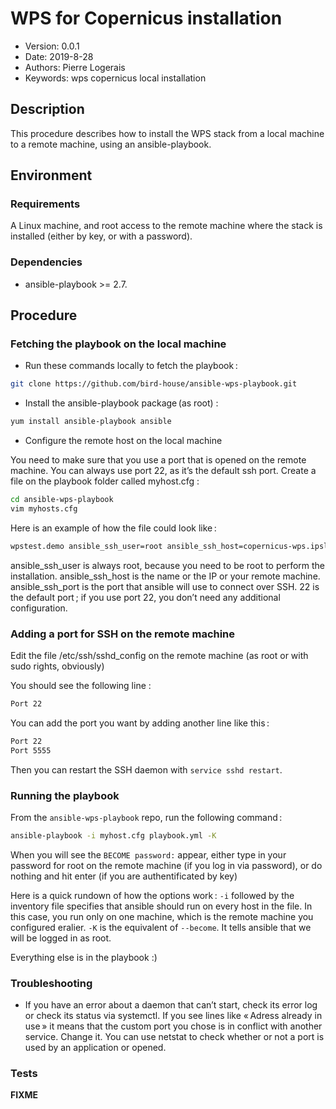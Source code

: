 WPS for Copernicus installation
=========================

* Version: 0.0.1
* Date: 2019-8-28
* Authors: Pierre Logerais
* Keywords: wps copernicus local installation

## Description

This procedure describes how to install the WPS stack from a local machine to a remote machine, using an ansible-playbook.

## Environment

### Requirements

A Linux machine, and root access to the remote machine where the stack is installed (either by key, or with a password).

### Dependencies

* ansible-playbook >= 2.7.

## Procedure

### Fetching the playbook on the local machine

* Run these commands locally to fetch the playbook :

```bash
git clone https://github.com/bird-house/ansible-wps-playbook.git
```

* Install the ansible-playbook package (as root) :

```bash
yum install ansible-playbook ansible
```

* Configure the remote host on the local machine 

You need to make sure that you use a port that is opened on the remote machine. You can always use port 22, as it’s the default ssh port. Create a file on the playbook folder called myhost.cfg :

```bash
cd ansible-wps-playbook
vim myhosts.cfg
```

Here is an example of how the file could look like :

```bash
wpstest.demo ansible_ssh_user=root ansible_ssh_host=copernicus-wps.ipsl.upmc.fr ansible_ssh_port=22
```

ansible_ssh_user is always root, because you need to be root to perform the installation.
ansible_ssh_host is the name or the IP or your remote machine.
ansible_ssh_port is the port that ansible will use to connect over SSH. 22 is the default port ; if you use port 22, you don’t need any additional configuration.

### Adding a port for SSH on the remote machine

Edit the file /etc/ssh/sshd_config on the remote machine (as root or with sudo rights, obviously)

You should see the following line :

```bash
Port 22
```

You can add the port you want by adding another line like this :

```bash
Port 22
Port 5555
```

Then you can restart the SSH daemon with `service sshd restart`.

### Running the playbook

From the `ansible-wps-playbook` repo, run the following command :

```bash
ansible-playbook -i myhost.cfg playbook.yml -K
```

When you will see the `BECOME password:` appear, either type in your password for root on the remote machine (if you log in via password), or do nothing and hit enter (if you are authentificated by key)

Here is a quick rundown of how the options work :
`-i` followed by the inventory file specifies that ansible should run on every host in the file. In this case, you run only on one machine, which is the remote machine you configured eralier.
`-K` is the equivalent of `--become`. It tells ansible that we will be logged in as root.

Everything else is in the playbook :)

### Troubleshooting

* If you have an error about a daemon that can’t start, check its error log or check its status via systemctl. If you see lines like « Adress already in use » it means that the custom port you chose is in conflict with another service. Change it. You can use netstat to check whether or not a port is used by an application or opened.

### Tests

**FIXME**
